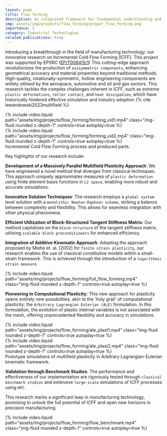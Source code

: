 ```yaml
---
layout: page
title: Flow forming
description: An integrated framework for fundamental understanding and process optimisation
img: assets/img/projects/flow_forming/proper_flow_forming.png
importance: 2
category: Industrial Technologies
related_publications: true
---
```



Introducing a breakthrough in the field of manufacturing technology: our innovative research on Incremental Cold Flow Forming (ICFF). This project was supported by EPSRC ([EP/T008415/1](https://gow.epsrc.ukri.org/NGBOViewGrant.aspx?GrantRef=EP/T008415/1)) This cutting-edge approach revolutionizes the production of `axisymmetric components`, enhancing geometrical accuracy and material properties beyond traditional methods. High-quality, rotationally-symmetric, hollow engineering components are widely utilised by the aerospace, automotive and oil and gas sectors. 
This research tackles the complex challenges inherent in ICFF, such as extreme `plastic deformations`, `roller contact`, and `heat dissipation`, which have historically hindered effective simulation and industry adoption {% cite lewandowski2023multifield %}.

<div class="row mt-3">
    <div class="col-sm mt-3 mt-md-0">
        {% include video.liquid path="assets/img/projects/flow_forming/forming_vid1.mp4" class="img-fluid rounded z-depth-1" controls=true autoplay=true %}
    </div>
    <div class="col-sm mt-3 mt-md-0">
        {% include video.liquid path="assets/img/projects/flow_forming/forming_vid2.mp4" class="img-fluid rounded z-depth-1" controls=true autoplay=true %}
    </div>
</div>
<div class="caption">
    Incremental Cold Flow Forming process and produced parts. 
</div>


Key highlights of our research include:

**Development of a Massively Parallel Multifield Plasticity Approach**: We have engineered a novel method that diverges from classical techniques. This approach uniquely approximates measures of `plastic deformation` using finite element basis functions in `L2 space`, enabling more robust and accurate simulations.

**Innovative Solution Techniques**: The research employs a `global system` level solution with a `monolithic Newton-Raphson scheme`, striking a balance between complexity and flexibility. This allows for seamless integration with other physical phenomena.

**Efficient Utilization of Block-Structured Tangent Stiffness Matrix**: Our method capitalizes on the `block-structure` of the tangent stiffness matrix, utilizing `scalable block preconditioners` for enhanced efficiency.

**Integration of Additive Kinematic Approach**: Adopting the approach proposed by Miehe et. al. (2002) for `finite strain plasticity`, our research enables the use of classical constitutive models within a small-strain framework. This is achieved through the introduction of a `logarithmic strain measure`.

<div class="row mt-3">
    <div class="col-sm mt-3 mt-md-0">
        {% include video.liquid path="assets/img/projects/flow_forming/full_flow_forming.mp4" class="img-fluid rounded z-depth-1" controls=true autoplay=true %}
    </div>
</div>

**Pioneering in Computational Plasticity**: This new approach for plasticity opens entirely new possibilities, akin to the 'holy grail' of computational plasticity: the `Arbitrary Lagrangian Eulerian (ALE)` formulation. In this formulation, the evolution of plastic internal variables is not associated with the mesh, offering unprecedented flexibility and accuracy in simulations.

<div class="row mt-3">
    <div class="col-sm mt-3 mt-md-0">
        {% include video.liquid path="assets/img/projects/flow_forming/ale_plast1.mp4" class="img-fluid rounded z-depth-1" controls=true autoplay=true %}
    </div>
    <div class="col-sm mt-3 mt-md-0">
        {% include video.liquid path="assets/img/projects/flow_forming/ale_plast2.mp4" class="img-fluid rounded z-depth-1" controls=true autoplay=true %}
    </div>
</div>
<div class="caption">
    Prototype simulations of multifield plasticity in Arbitrary Lagrangian-Eulerian kinematic framework.
</div>

**Validation through Benchmark Studies**: The performance and effectiveness of our implementation are rigorously tested through `classical benchmark studies` and extensive `large-scale` simulations of ICFF processes using `HPC`.

This research marks a significant leap in manufacturing technology, promising to unlock the full potential of ICFF and open new horizons in precision manufacturing.

<div class="row mt-3">
    <div class="col-sm mt-3 mt-md-0">
        {% include video.liquid path="assets/img/projects/flow_forming/flow_benchmark.mp4" class="img-fluid rounded z-depth-1" controls=true autoplay=true %}
    </div>
</div>

